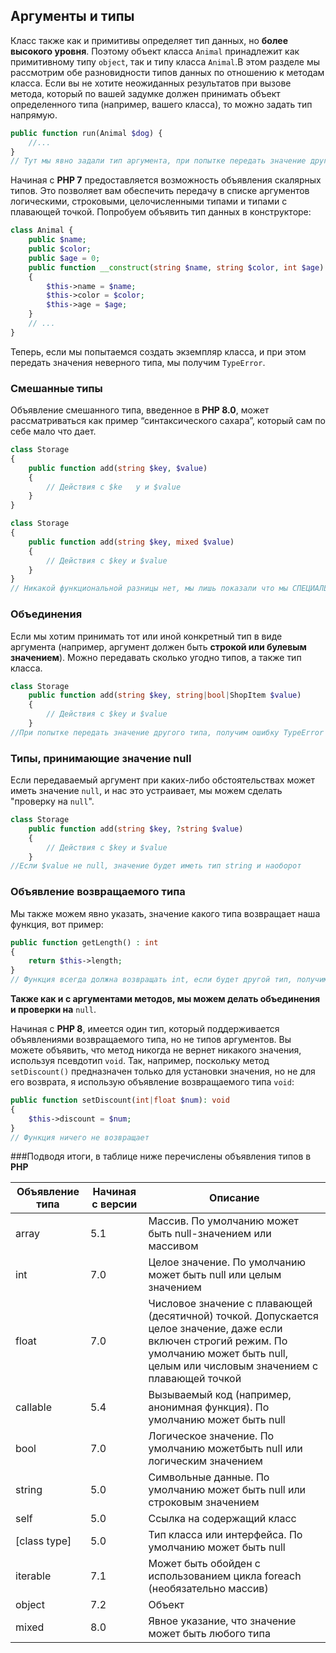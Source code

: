 ## Аргументы и типы

Класс также как и примитивы определяет тип данных, но **более высокого
уровня**. Поэтому объект класса `Animal` принадлежит как примитивному типу `object`, так и типу класса `Animal`.В этом разделе мы
рассмотрим обе разновидности типов данных по отношению к методам класса. Если вы не хотите неожиданных результатов при вызове метода, который
по вашей задумке должен принимать объект определенного типа (например, вашего класса), то можно
задать тип напрямую.

```php
public function run(Animal $dog) {
    //...
}
// Тут мы явно задали тип аргумента, при попытке передать значение другого типа, получим ошибку TypeError
```

Начиная с **PHP 7** предоставляется возможность объявления скалярных типов. Это позволяет вам
обеспечить передачу в списке аргументов логическими, строковыми, целочисленными типами и типами с плавающей точкой.
Попробуем объявить тип данных в конструкторе:
```php
class Animal {
    public $name;
    public $color;
    public $age = 0;
    public function __construct(string $name, string $color, int $age)
    {
        $this->name = $name;
        $this->color = $color;
        $this->age = $age;
    }
    // ...
}
```
Теперь, если мы попытаемся создать экземпляр класса, и при этом передать значения неверного типа,
мы получим `TypeError`.

### Смешанные типы
Объявление смешанного типа, введенное в **РНР 8.0**, может рассматриваться как пример “синтаксического сахара”, который сам по себе мало что
дает.
```php
class Storage
{
    public function add(string $key, $value)
    {
        // Действия c $ke   y и $value
    }
}

class Storage
{
    public function add(string $key, mixed $value)
    {
        // Действия c $key и $value
    }
}
// Никакой функциональной разницы нет, мы лишь показали что мы СПЕЦИАЛЬНО сделали $value гибким.
```
### Объединения
Если мы хотим принимать тот или иной конкретный тип в виде аргумента (например, аргумент
должен быть **строкой или булевым значением**). Можно передавать сколько угодно типов, а также тип класса.
```php
class Storage
    public function add(string $key, string|bool|ShopItem $value)
    {
        // Действия c $key и $value
    }
//При попытке передать значение другого типа, получим ошибку TypeError
```

### Типы, принимающие значение null
Если передаваемый аргумент при каких-либо обстоятельствах может иметь значение `null`, и нас это устраивает,
мы можем сделать "проверку на `null`".
```php
class Storage
    public function add(string $key, ?string $value)
    {
        // Действия c $key и $value
    }
//Если $value не null, значение будет иметь тип string и наоборот
```
### Объявление возвращаемого типа
Мы также можем явно указать, значение какого типа возвращает наша функция, вот пример:
```php
public function getLength() : int
{
    return $this->length;
}
// Функция всегда должна возвращать int, если будет другой тип, получим TypeError
```
**Также как и с аргументами методов, мы можем делать объединения и проверки на** `null`.

Начиная с **PHP 8**, имеется один тип, который поддерживается объявлениями возвращаемого типа, но не типов аргументов. Вы можете объявить, что метод никогда не вернет никакого значения, используя псевдотип
`void`. Так, например, поскольку метод `setDiscount()` предназначен только для установки значения, но не для его возврата, я использую объявление возвращаемого типа `void`:
```php
public function setDiscount(int|float $num): void
{
    $this->discount = $num;
}
// Функция ничего не возвращает
```

###Подводя итоги, в таблице ниже перечислены объявления типов в **PHP**

| Объявление типа | Начиная с версии | Описание |
| ----------- | ------------- | ---------- |
| array       | 5.1   | Массив. По умолчанию может быть null-значением или массивом |
| int         | 7.0   | Целое значение. По умолчанию может быть null или целым значением |
| float       | 7.0   | Числовое значение с плавающей (десятичной) точкой. Допускается целое значение, даже если включен строгий режим. По умолчанию может быть null, целым или числовым значением с плавающей точкой       |
| callable    | 5.4   | Вызываемый код (например, анонимная функция). По умолчанию может быть null       |
| bool        | 7.0   | Логическое значение. По умолчанию можетбыть null или логическим значением       |
| string      | 5.0   | Символьные данные. По умолчанию может быть null или строковым значением       |
| self        | 5.0   | Ссылка на содержащий класс       |
| [class type]| 5.0   | Тип класса или интерфейса. По умолчанию может быть null       |
| iterable    | 7.1   | Может быть обойден с использованием цикла foreach (необязательно массив)       |
| object      | 7.2   | Объект       |
| mixed       | 8.0   | Явное указание, что значение может быть любого типа       |